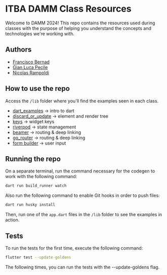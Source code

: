 # ITBA DAMM Class Resources

Welcome to DAMM 2024! This repo contains the resources used during classes with the purpose of
helping you understand the concepts and technologies we're working with.

## Authors

* [Francisco Bernad](https://github.com/FrBernad)
* [Gian Luca Pecile](https://github.com/glpecile)
* [Nicolas Rampoldi](https://github.com/NicolasRampoldi)

## How to use the repo

Access the `/lib` folder where you'll find the examples seen in each class.

* [dart_examples](/lib/dart_examples) -> intro to dart
* [discard_or_update](/lib/discard_or_update.dart) -> element and render tree
* [keys](/lib/keys.dart) -> widget keys
* [riverpod](/lib/riverpod) -> state management
* [beamer](/lib/beamer) -> routing & deep linking
* [go_router](/lib/go_router) -> routing & deep linking
* [form builder](/lib/form_builder.dart) -> user input

## Running the repo

On a separate terminal, run the command necessary for the codegen to work with the following
command:

```bash
dart run build_runner watch
```

Also run the following command to enable Git hooks in order to push files:

```bash
dart run husky install
```

Then, run one of the `app.dart` files in the `/lib` folder to see the examples in action.

## Tests

To run the tests for the first time, execute the following command:

```bash
flutter test --update-goldens
```

The following times, you can run the tests with the --update-goldens flag.